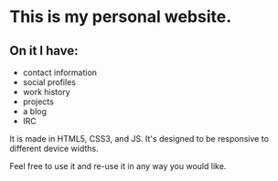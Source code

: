 # This is my personal website.
## On it I have:
- contact information
- social profiles
- work history
- projects
- a blog
- IRC

It is made in HTML5, CSS3, and JS. It's designed to be responsive to different device widths.

Feel free to use it and re-use it in any way you would like.
